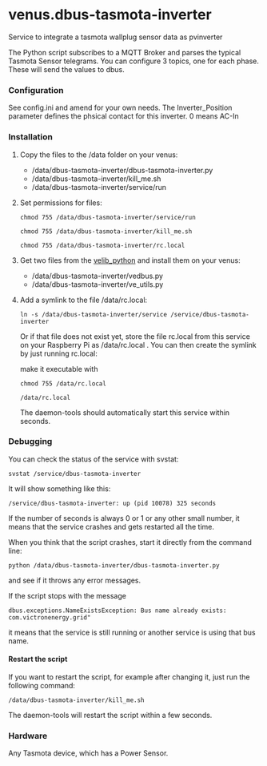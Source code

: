 # venus.dbus-tasmota-inverter
Service to integrate a tasmota wallplug sensor data as pvinverter

The Python script subscribes to a MQTT Broker and parses the typical Tasmota Sensor telegrams. You can configure 3 topics, one for each phase. These will send the values to dbus.

### Configuration

See config.ini and amend for your own needs. The Inverter_Position parameter defines the phsical contact for this inverter. 0 means AC-In

### Installation

1. Copy the files to the /data folder on your venus:

   - /data/dbus-tasmota-inverter/dbus-tasmota-inverter.py
   - /data/dbus-tasmota-inverter/kill_me.sh
   - /data/dbus-tasmota-inverter/service/run

2. Set permissions for files:

   `chmod 755 /data/dbus-tasmota-inverter/service/run`

   `chmod 755 /data/dbus-tasmota-inverter/kill_me.sh`

   `chmod 755 /data/dbus-tasmota-inverter/rc.local`

3. Get two files from the [velib_python](https://github.com/victronenergy/velib_python) and install them on your venus:

   - /data/dbus-tasmota-inverter/vedbus.py
   - /data/dbus-tasmota-inverter/ve_utils.py

4. Add a symlink to the file /data/rc.local:

   `ln -s /data/dbus-tasmota-inverter/service /service/dbus-tasmota-inverter`

   Or if that file does not exist yet, store the file rc.local from this service on your Raspberry Pi as /data/rc.local .
   You can then create the symlink by just running rc.local:

   make it executable with

   `chmod 755 /data/rc.local`
  
   `/data/rc.local`

   The daemon-tools should automatically start this service within seconds.

### Debugging

You can check the status of the service with svstat:

`svstat /service/dbus-tasmota-inverter`

It will show something like this:

`/service/dbus-tasmota-inverter: up (pid 10078) 325 seconds`

If the number of seconds is always 0 or 1 or any other small number, it means that the service crashes and gets restarted all the time.

When you think that the script crashes, start it directly from the command line:

`python /data/dbus-tasmota-inverter/dbus-tasmota-inverter.py`

and see if it throws any error messages.

If the script stops with the message

`dbus.exceptions.NameExistsException: Bus name already exists: com.victronenergy.grid"`

it means that the service is still running or another service is using that bus name.

#### Restart the script

If you want to restart the script, for example after changing it, just run the following command:

`/data/dbus-tasmota-inverter/kill_me.sh`

The daemon-tools will restart the script within a few seconds.

### Hardware

Any Tasmota device, which has a Power Sensor.

